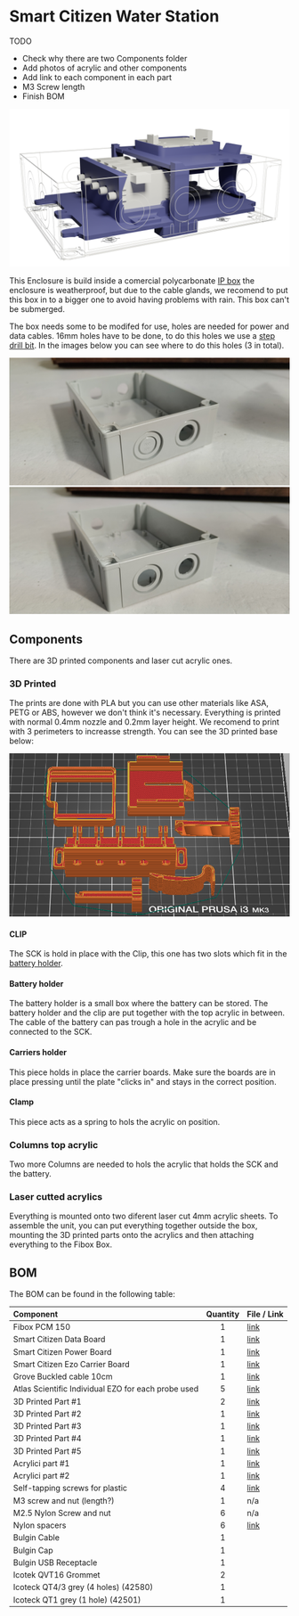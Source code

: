 # Smart Citizen Water Station

TODO
- Check why there are two Components folder
- Add photos of acrylic and other components
- Add link to each component in each part
- M3 Screw length
- Finish BOM

![](assets/blau.png)

This Enclosure is build inside a comercial polycarbonate [IP box](https://es.rs-online.com/web/p/cajas-de-uso-general/4985129) the enclosure is weatherproof, but due to the cable glands, we recomend to put this box in to a bigger one to avoid having problems with rain. This box can't be submerged.

The box needs some to be modifed for use, holes are needed for power and data cables. 16mm holes have to be done, to do this holes we use a [step drill bit](https://sg.rs-online.com/web/p/specialist-drill-bits/1238509). In the images below you can see where to do this holes (3 in total).

![Image of box holes1](assets/Imageofboxholes1.jpg)
![Image of box holes2](assets/Imageofboxholes2.jpg)

## Components

There are 3D printed components and laser cut acrylic ones.

### 3D Printed

The prints are done with PLA but you can use other materials like ASA, PETG or ABS, however we don't think it's necessary. Everything is printed with normal 0.4mm nozzle and 0.2mm layer height. We recomend to print with 3 perimeters to increasse strength. You can see the 3D printed base below:

![](assets/slicer.png)

#### CLIP

The SCK is hold in place with the Clip, this one has two slots which fit in the [battery holder](#battery-holder).

#### Battery holder

The battery holder is a small box where the battery can be stored. The battery holder and the clip are put together with the top acrylic in between. The cable of the battery can pas trough a hole in the acrylic and be connected to the SCK.

#### Carriers holder

This piece holds in place the carrier boards. Make sure the boards are in place pressing until the plate "clicks in" and stays in the correct position.

#### Clamp

This piece acts as a spring to hols the acrylic on position.

### Columns top acrylic

Two more Columns are needed to hols the acrylic that holds the SCK and the battery.

### Laser cutted acrylics

Everything is mounted onto two diferent laser cut 4mm acrylic sheets. To assemble the unit, you can put everything together outside the box, mounting the 3D printed parts onto the acrylics and then attaching everything to the Fibox Box.

## BOM

The BOM can be found in the following table:

| Component | Quantity | File / Link |
| :-        | :-:      | :-          |
| Fibox PCM 150 | 1 | [link](https://es.rs-online.com/web/p/cajas-de-uso-general/4985129) |
| Smart Citizen Data Board | 1 | [link]() |
| Smart Citizen Power Board | 1 | [link](../../../../SmartCitizen%20Power%20Options/Power%20hub/) |
| Smart Citizen Ezo Carrier Board | 1 | [link](CarrierBoardBus/) |
| Grove Buckled cable 10cm | 1 | [link]() |
| Atlas Scientific Individual EZO for each probe used | 5 | [link]() |
| 3D Printed Part #1 | 2 | [link]() | # Columns
| 3D Printed Part #2 | 1 | [link]() | # EZO holder
| 3D Printed Part #3 | 1 | [link]() | # Data Holder
| 3D Printed Part #4 | 1 | [link]() | # Battery holder
| 3D Printed Part #5 | 1 | [link]() | # Clamp
| Acrylici part #1 | 1 | [link]() | # Base acrlic
| Acrylici part #2 | 1 | [link]() | # Top acrlic
| Self-tapping screws for plastic | 4 | [link](https://www.celofixings.es/tornillos-rosca-plasticos/2834-tornillo-rosca-plastico-cl81z-celoplast-cabeza-alomada-pz.html?ref=4112CL81Z&attr=3861) |
| M3 screw and nut (length?) | 1 | n/a |
| M2.5 Nylon Screw and nut | 6 | n/a |
| Nylon spacers | 6 | [link](https://es.rs-online.com/web/p/aislantes-para-tornillos/0178658) |
| Bulgin Cable | 1 | |
| Bulgin Cap | 1 | |
| Bulgin USB Receptacle | 1 | |
| Icotek QVT16 Grommet | 2 | |
| Icoteck QT4/3 grey (4 holes) (42580)| 1 | |
| Icoteck QT1 grey (1 hole) (42501) | 1 | |
